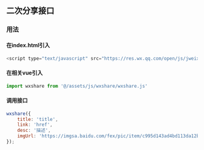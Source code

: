 ## 二次分享接口

### 用法

#### 在index.html引入   

``` js
<script type="text/javascript" src="https://res.wx.qq.com/open/js/jweixin-1.2.0.js"></script>
```

#### 在相关vue引入

``` js
import wxshare from '@/assets/js/wxshare/wxshare.js'
```

#### 调用接口

``` js
wxshare({
    title: 'title',
    link: 'href',
    desc: '描述', 
    imgUrl: 'https://imgsa.baidu.com/fex/pic/item/c995d143ad4bd113da12bb1f51afa40f4bfb053b.jpg'
});
```